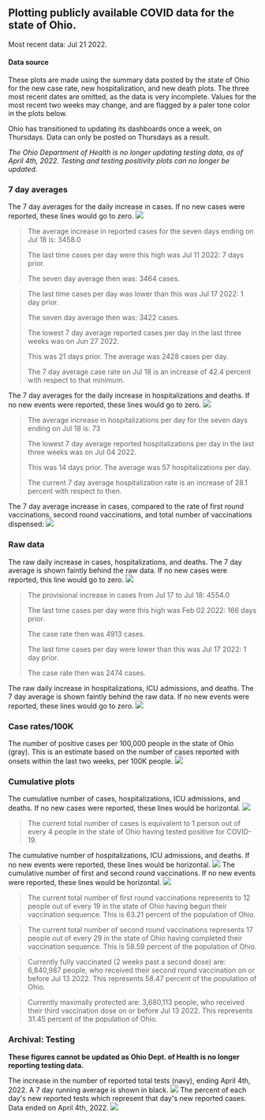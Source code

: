 ## Plotting publicly available COVID data for the state of Ohio. 

Most recent data: Jul 21 2022. 

#### Data source
These plots are made using the summary data posted by the state of Ohio for the new case rate,
    new hospitalization, and new death plots. The three most recent dates are omitted, as the data is very incomplete. Values for the most recent two weeks may change, and are flagged by a paler tone color in the plots below. 

Ohio has transitioned to updating its dashboards once a week, on Thursdays. Data can only be posted on Thursdays as a result. 

*The Ohio Department of Health is no longer updating testing data, as of April 4th, 2022. Testing and testing positivity plots can no longer be updated.* 

### 7 day averages
The 7 day averages for the daily increase in cases. If no new cases were reported, these lines would go to zero.
![](7dayaverage_cases.png)

>The average increase in reported cases for the seven days ending on Jul 18 is: 3458.0
>
>The last time cases per day were this high was Jul 11 2022: 7 days prior.
>
>The seven day average then was: 3464 cases.

>
>The last time cases per day was lower than this was Jul 17 2022: 1 day prior.
>
>The seven day average then was: 3422 cases.
>
>The lowest 7 day average reported cases per day in the last three weeks was on Jun 27 2022.
>
>This was 21 days prior. The average was 2428 cases per day.
>
>The 7 day average case rate on Jul 18 is an increase of 42.4 percent with respect to that minimum.

The 7 day averages for the daily increase in hospitalizations and deaths. If no new events were reported, these lines would go to zero.
![](7dayaverage_hospital.png)

>The average increase in hospitalizations per day for the seven days ending on Jul 18 is: 73
>
>The lowest 7 day average reported hospitalizations per day in the last three weeks was on Jul 04 2022.
>
>This was 14 days prior. The average was 57 hospitalizations per day.
>
>The current 7 day average hospitalization rate is an increase of 28.1 percent with respect to then.

The 7 day average increase in cases, compared to the rate of first round vaccinations, second round vaccinations, and total number of vaccinations dispensed:
![](DailyVaccinationsCases.png)

### Raw data
The raw daily increase in cases, hospitalizations, and deaths. The 7 day average is shown faintly behind the raw data. If no new cases were reported, this line would go to zero.
![](DailyCases.png)

>The provisional increase in cases from Jul 17 to Jul 18: 4554.0 
>
>The last time cases per day were this high was Feb 02 2022: 166 days prior. 
>
>The case rate then was 4913 cases.
>
>The last time cases per day were lower than this was Jul 17 2022: 1 day prior. 
>
>The case rate then was 2474 cases.

The raw daily increase in hospitalizations, ICU admissions, and deaths. The 7 day average is shown faintly behind the raw data. If no new events were reported, these lines would go to zero.
![](DailyHospitalizations.png)

### Case rates/100K 

The number of positive cases per 100,000 people in the state of Ohio (gray). This is an estimate based on the number of cases reported with onsets within the last two weeks, per 100K people.
![](7dayaverage_rate.png)
### Cumulative plots
The cumulative number of cases, hospitalizations, ICU admissions, and deaths. If no new cases were reported, these lines would be horizontal.
![](Cases.png)

>The current total number of cases is equivalent to 1 person out of every 4 people in the state of Ohio having tested positive for COVID-19.

The cumulative number of hospitalizations, ICU admissions, and deaths. If no new events were reported, these lines would be horizontal.
![](Hospitalizations.png)
The cumulative number of first and second round vaccinations. If no new events were reported, these lines would be horizontal.
![](Vaccinations.png)

>The current total number of first round vaccinations represents to 12 people out of every 19 in the state of Ohio having begun their vaccination sequence.
>This is 63.21 percent of the population of Ohio.

>The current total number of second round vaccinations represents 17 people out of every 29 in the state of Ohio having completed their vaccination sequence.
>This is 58.59 percent of the population of Ohio.

>Currently fully vaccinated (2 weeks past a second dose) are: 6,840,987 people, who received their second round vaccination on or before Jul 13 2022.
>This represents 58.47 percent of the population of Ohio.

>Currently maximally protected are: 3,680,113 people, who received their third vaccination dose on or before Jul 13 2022.
>This represents 31.45 percent of the population of Ohio.

### Archival: Testing
**These figures cannot be updated as Ohio Dept. of Health is no longer reporting testing data.**

The increase in the number of reported total tests (navy), ending April 4th, 2022. A 7 day running average is shown in black.
![](DailyTests.png)
The percent of each day's new reported tests which represent that day's new reported cases. Data ended on April 4th, 2022.
![](percentpositive_tests.png)


